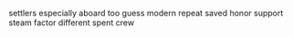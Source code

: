 settlers especially aboard too guess modern repeat saved honor support steam factor different spent crew